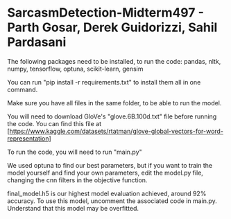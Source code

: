 # SarcasmDetection-Midterm497 - Parth Gosar, Derek Guidorizzi, Sahil Pardasani

The following packages need to be installed, to run the code: pandas, nltk, numpy, tensorflow, optuna, scikit-learn, gensim

You can run "pip install -r requirements.txt" to install them all in one command.

Make sure you have all files in the same folder, to be able to run the model.

You will need to download GloVe's "glove.6B.100d.txt" file before running the code. You can find this file at [https://www.kaggle.com/datasets/rtatman/glove-global-vectors-for-word-representation]

To run the code, you will need to run "main.py"

We used optuna to find our best parameters, but if you want to train the model yourself and find your own parameters, edit the model.py file, changing the cnn filters in the objective function.

final_model.h5 is our highest model evaluation achieved, around 92% accuracy. To use this model, uncomment the associated code in main.py. Understand that this model may be overfitted.
